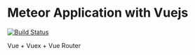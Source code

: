 # Meteor Application with Vuejs

[![Build Status](https://travis-ci.org/dylanalizon/meteor-vuejs-vuex-test.svg?branch=master)](https://travis-ci.org/dylanalizon/meteor-vuejs-vuex-test)

Vue + Vuex + Vue Router
